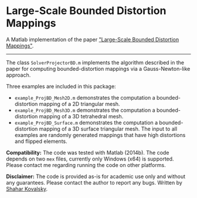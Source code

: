 Large-Scale Bounded Distortion Mappings
====

A Matlab implementation of the paper ["Large-Scale Bounded Distortion Mappings"](http://www.wisdom.weizmann.ac.il/~shaharko/LargeScaleBD.html).

----
The class `SolverProjectorBD.m` implements the algorithm described in the paper for computing bounded-distortion mappings via a Gauss-Newton-like approach.

Three examples are included in this package:
- `example_ProjBD_Mesh2D.m` demonstrates the computation a bounded-distortion mapping of a 2D triangular mesh.
- `example_ProjBD_Mesh3D.m` demonstrates the computation a bounded-distortion mapping of a 3D tetrahedral mesh.
- `example_ProjBD_Surface.m` demonstrates the computation a bounded-distortion mapping of a 3D surface triangular mesh.
The input to all examples are randomly generated mappings that have high distortions and flipped elements.

**Compatibility:** The code was tested with Matlab (2014b). The code depends on two `mex` files, currently only Windows (x64) is supported. Please contact me regarding running the code on other platforms.

**Disclaimer:**
The code is provided as-is for academic use only and without any guarantees. Please contact the author to report any bugs. 
Written by [Shahar Kovalsky](http://www.wisdom.weizmann.ac.il/~shaharko/).